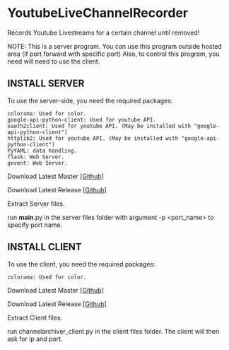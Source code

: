 # YoutubeLiveChannelRecorder
  Records Youtube Livestreams for a certain channel until removed!
  
  NOTE: This is a server program. You can use this program outside hosted area
           (if port forward with specific port)
  Also, to control this program, you need will need to use the client.

## INSTALL SERVER
  To use the server-side, you need the required packages:
  ```
  colorama: Used for color.
  google-api-python-client: Used for youtube API.
  oauth2client: Used for youtube API. (May be installed with "google-api-python-client")
  httplib2: Used for youtube API. (May be installed with "google-api-python-client")
  PyYAML: data handling.
  flask: Web Server.
  gevent: Web Server.
  ```
  
  Download Latest Master [[Github]](https://github.com/TheDaChicken/YoutubeLiveChannelRecorder/archive/master.zip)

  Download Latest Release [[Github]](https://github.com/TheDaChicken/YoutubeLiveChannelRecorder/releases)
  
  Extract Server files.
  
  run __main__.py in the server files folder with argument -p <port_name> to specify port name.

## INSTALL CLIENT
  To use the client, you need the required packages:
  ```
  colorama: Used for color.
  ```
    
  Download Latest Master [[Github]](https://github.com/TheDaChicken/YoutubeLiveChannelRecorder/archive/master.zip)
  
  Download Latest Release [[Github]](https://github.com/TheDaChicken/YoutubeLiveChannelRecorder/releases)
  
  Extract Client files.
  
  run channelarchiver_client.py in the client files folder. The client will then ask for ip and port.
